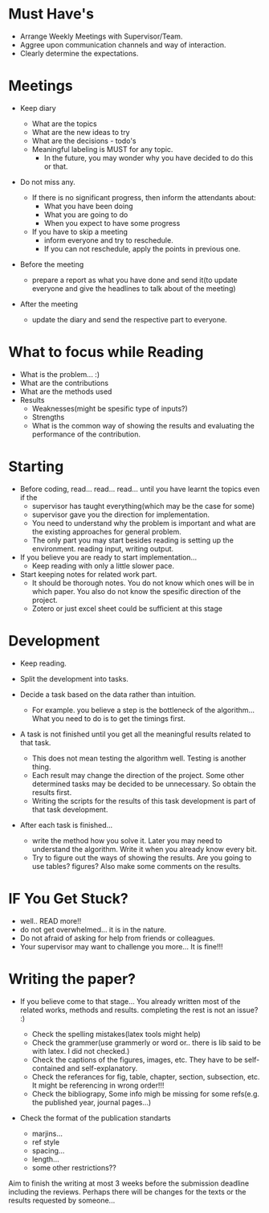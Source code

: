 # Must Have's
- Arrange Weekly Meetings with Supervisor/Team.
- Aggree upon communication channels and way of interaction.
- Clearly determine the expectations.

# Meetings
- Keep diary
    - What are the topics
    - What are the new ideas to try
    - What are the decisions - todo's
    - Meaningful labeling is MUST for any topic.
        - In the future, you may wonder why you have decided to do this or that.
  
- Do not miss any. 
    - If there is no significant progress, then inform the attendants about:
        - What you have been doing
        - What you are going to do
        - When you expect to have some progress 
    - If you have to skip a meeting
        - inform everyone and try to reschedule.
        - If you can not reschedule, apply the points in previous one.
  
- Before the meeting
    - prepare a report as what you have done and send it(to update everyone and give the headlines to talk about of the meeting)
  
- After the meeting 
    - update the diary and send the respective part to everyone.
  
# What to focus while Reading
- What is the problem... :)
- What are the contributions
- What are the methods used
- Results
    - Weaknesses(might be spesific type of inputs?)
    - Strengths
    - What is the common way of showing the results and evaluating the performance of the contribution.


# Starting
- Before coding, read... read... read... until you have learnt the topics even if the 
    - supervisor has taught everything(which may be the case for some)
    - supervisor gave you the direction for implementation.
    - You need to understand why the problem is important and what are the existing approaches for general problem. 
    - The only part you may start besides reading is setting up the environment. reading input, writing output.
- If you believe you are ready to start implementation... 
    - Keep reading with only a little slower pace.
- Start keeping notes for related work part.
    - It should be thorough notes. You do not know which ones will be in which paper. You also do not know the spesific direction of the project.
    - Zotero or just excel sheet could be sufficient at this stage
  
# Development
- Keep reading.
- Split the development into tasks.
- Decide a task based on the data rather than intuition. 
    - For example. you believe a step is the bottleneck of the algorithm... What you need to do is to get the timings first.
- A task is not finished until you get all the meaningful results related to that task. 
    - This does not mean testing the algorithm well. Testing is another thing. 
    - Each result may change the direction of the project. Some other determined tasks may be decided to be unnecessary. So obtain the results first.
    - Writing the scripts for the results of this task development is part of that task development. 

- After each task is finished... 
    - write the method how you solve it. Later you may need to understand the algorithm. Write it when you already know every bit.
    - Try to figure out the ways of showing the results. Are you going to use tables? figures? Also make some comments on the results.
  
# IF You Get Stuck?
- well.. READ more!!
- do not get overwhelmed... it is in the nature.
- Do not afraid of asking for help from friends or colleagues.
- Your supervisor may want to challenge you more... It is fine!!!

# Writing the paper?
- If you believe come to that stage... You already written most of the related works, methods and results. completing the rest is not an issue? :)
    - Check the spelling mistakes(latex tools might help)
    - Check the grammer(use grammerly or word or.. there is lib said to be with latex. I did not checked.)
    - Check the captions of the figures, images, etc. They have to be self-contained and self-explanatory.
    - Check the referances for fig, table, chapter, section, subsection, etc. It might be referencing in wrong order!!!
    - Check the bibliograpy, Some info migh be missing for some refs(e.g. the published year, journal pages...)

- Check the format of the publication standarts
    - marjins...
    - ref style
    - spacing...
    - length...
    - some other restrictions??

Aim to finish the writing at most 3 weeks before the submission deadline including the reviews. Perhaps there will be changes for the texts or the results requested by someone...   
